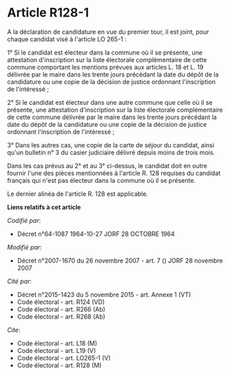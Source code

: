 # Article R128-1

A la déclaration de candidature en vue du premier tour, il est joint, pour chaque candidat visé à l'article LO 265-1 :

1° Si le candidat est électeur dans la commune où il se présente, une attestation d'inscription sur la liste électorale
complémentaire de cette commune comportant les mentions prévues aux articles L. 18 et L. 19 délivrée par le maire dans les
trente jours précédant la date du dépôt de la candidature ou une copie de la décision de justice ordonnant l'inscription de
l'intéressé ;

2° Si le candidat est électeur dans une autre commune que celle où il se présente, une attestation d'inscription sur la liste
électorale complémentaire de cette commune délivrée par le maire dans les trente jours précédant la date du dépôt de la
candidature ou une copie de la décision de justice ordonnant l'inscription de l'intéressé ;

3° Dans les autres cas, une copie de la carte de séjour du candidat, ainsi qu'un bulletin n° 3 du casier judiciaire délivré
depuis moins de trois mois.

Dans les cas prévus au 2° et au 3° ci-dessus, le candidat doit en outre fournir l'une des pièces mentionnées à l'article R.
128 requises du candidat français qui n'est pas électeur dans la commune où il se présente.

Le dernier alinéa de l'article R. 128 est applicable.

**Liens relatifs à cet article**

_Codifié par_:

  - Décret n°64-1087 1964-10-27 JORF 28 OCTOBRE 1964

_Modifié par_:

  - Décret n°2007-1670 du 26 novembre 2007 - art. 7 () JORF 28 novembre 2007

_Cité par_:

  - Décret n°2015-1423 du 5 novembre 2015 - art. Annexe 1 (VT)
  - Code électoral - art. R124 (VD)
  - Code électoral - art. R266 (Ab)
  - Code électoral - art. R268 (Ab)

_Cite_:

  - Code électoral - art. L18 (M)
  - Code électoral - art. L19 (V)
  - Code électoral - art. LO265-1 (V)
  - Code électoral - art. R128 (M)

